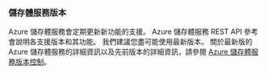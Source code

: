 ### <a name="storage-service-versions"></a>儲存體服務版本
Azure 儲存體服務會定期更新新功能的支援。 Azure 儲存體服務 REST API 參考會說明各支援版本和其功能。 我們建議您盡可能使用最新版本。 關於最新版的 Azure 儲存體服務的詳細資訊以及先前版本的詳細資訊，請參閱 [Azure 儲存體服務版本控制](https://msdn.microsoft.com/library/azure/dd894041.aspx)。  

